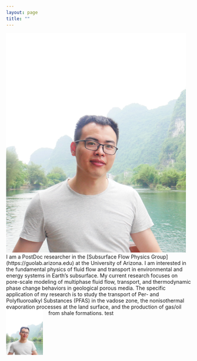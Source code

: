 ```yaml
---
layout: page
title: ""
---
```


<div style="float: left; margin-right: 15px;">
    <img src="headshot.jpg" alt="Description" style="max-width: 100; height: auto;">
</div>
I am a PostDoc researcher in the [Subsurface Flow Physics Group](https://guolab.arizona.edu) at the University of Arizona. I am interested in the fundamental physics of fluid flow and transport in environmental and energy systems in Earth’s subsurface. My current research focuses on pore-scale modeling of multiphase fluid flow, transport, and thermodynamic phase change behaviors in geological porous media. The specific application of my research is to study the transport of Per- and Polyfluoroalkyl Substances (PFAS) in the vadose zone, the nonisothermal evaporation processes at the land surface, and the production of gas/oil from shale formations.

<img src="headshot.jpg" alt="Description" align="left" width="100" style="margin-right: 15px;">
test

<!-- 
<img src="headshot.jpg" alt="Description" style="max-width: 50%; height: auto;">
I am a PostDoc researcher in the [Subsurface Flow Physics Group](https://guolab.arizona.edu) at the University of Arizona. I am interested in the fundamental physics of fluid flow and transport in environmental and energy systems in Earth’s subsurface. My current research focuses on pore-scale modeling of multiphase fluid flow, transport, and thermodynamic phase change behaviors in geological porous media. The specific application of my research is to study the transport of Per- and Polyfluoroalkyl Substances (PFAS) in the vadose zone, the nonisothermal evaporation processes at the land surface, and the production of gas/oil from shale formations. 
-->


